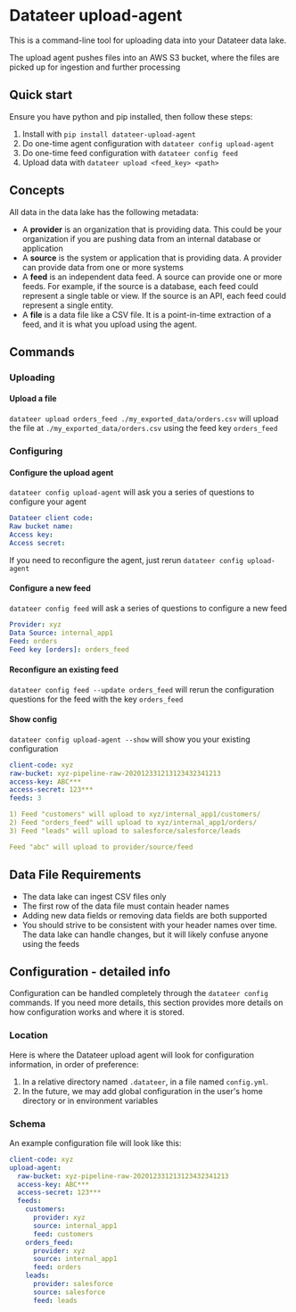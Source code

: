 # Datateer upload-agent

This is a command-line tool for uploading data into your Datateer data lake.

The upload agent pushes files into an AWS S3 bucket, where the files are picked up for ingestion and further processing

## Quick start

Ensure you have python and pip installed, then follow these steps:

1. Install with `pip install datateer-upload-agent`
1. Do one-time agent configuration with `datateer config upload-agent`
1. Do one-time feed configuration with `datateer config feed`
1. Upload data with `datateer upload <feed_key> <path>`

## Concepts

All data in the data lake has the following metadata:

- A **provider** is an organization that is providing data. This could be your organization if you are pushing data from an internal database or application
- A **source** is the system or application that is providing data. A provider can provide data from one or more systems
- A **feed** is an independent data feed. A source can provide one or more feeds. For example, if the source is a database, each feed could represent a single table or view. If the source is an API, each feed could represent a single entity.
- A **file** is a data file like a CSV file. It is a point-in-time extraction of a feed, and it is what you upload using the agent.

## Commands

### Uploading

#### Upload a file

`datateer upload orders_feed ./my_exported_data/orders.csv` will upload the file at `./my_exported_data/orders.csv` using the feed key `orders_feed`

### Configuring

#### Configure the upload agent

`datateer config upload-agent` will ask you a series of questions to configure your agent

```yaml
Datateer client code:
Raw bucket name:
Access key:
Access secret:
```

If you need to reconfigure the agent, just rerun `datateer config upload-agent`

#### Configure a new feed

`datateer config feed` will ask a series of questions to configure a new feed

```yaml
Provider: xyz
Data Source: internal_app1
Feed: orders
Feed key [orders]: orders_feed
```

#### Reconfigure an existing feed

`datateer config feed --update orders_feed` will rerun the configuration questions for the feed with the key `orders_feed`

#### Show config

`datateer config upload-agent --show` will show you your existing configuration

```yaml
client-code: xyz
raw-bucket: xyz-pipeline-raw-202012331213123432341213
access-key: ABC***
access-secret: 123***
feeds: 3
```

```yaml
1) Feed "customers" will upload to xyz/internal_app1/customers/
2) Feed "orders_feed" will upload to xyz/internal_app1/orders/
3) Feed "leads" will upload to salesforce/salesforce/leads
```

```yaml
Feed "abc" will upload to provider/source/feed
```

## Data File Requirements

- The data lake can ingest CSV files only
- The first row of the data file must contain header names
- Adding new data fields or removing data fields are both supported
- You should strive to be consistent with your header names over time. The data lake can handle changes, but it will likely confuse anyone using the feeds

## Configuration - detailed info

Configuration can be handled completely through the `datateer config` commands. If you need more details, this section provides more details on how configuration works and where it is stored.

### Location

Here is where the Datateer upload agent will look for configuration information, in order of preference:

1. In a relative directory named `.datateer`, in a file named `config.yml`.
1. In the future, we may add global configuration in the user's home directory or in environment variables

### Schema

An example configuration file will look like this:

```yaml
client-code: xyz
upload-agent:
  raw-bucket: xyz-pipeline-raw-202012331213123432341213
  access-key: ABC***
  access-secret: 123***
  feeds:
    customers:
      provider: xyz
      source: internal_app1
      feed: customers
    orders_feed:
      provider: xyz
      source: internal_app1
      feed: orders
    leads:
      provider: salesforce
      source: salesforce
      feed: leads
```
